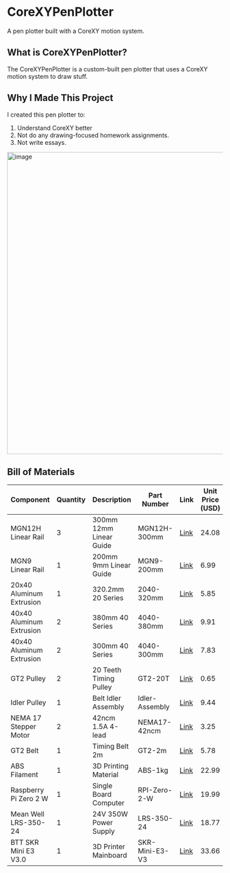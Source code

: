 # CoreXYPenPlotter

A pen plotter built with a CoreXY motion system.

## What is CoreXYPenPlotter?

The CoreXYPenPlotter is a custom-built pen plotter that uses a CoreXY motion system to draw stuff. 

## Why I Made This Project

I created this pen plotter to:
1. Understand CoreXY better
2. Not do any drawing-focused homework assignments. 
3. Not write essays. 

<img width="1529" height="704" alt="image" src="https://github.com/user-attachments/assets/bbf3fdb3-7ebf-4a3e-839f-6b1ec0af3ef0" />



## Bill of Materials
| Component                 | Quantity | Description                 | Part Number         | Link                                                                 | Unit Price (USD) | Individual Cost (USD) | NJ Tax (6.625%) | Total Cost (USD) | Running Total (USD) |
|--------------------------|----------|-----------------------------|---------------------|----------------------------------------------------------------------|------------------|------------------------|------------------|-------------------|----------------------|
| MGN12H Linear Rail       | 3        | 300mm 12mm Linear Guide     | MGN12H-300mm        | [Link](https://www.aliexpress.com/item/1005001234567890/)           | 24.08            | 72.24                  | 4.79             | 77.03             | 77.03                |
| MGN9 Linear Rail         | 1        | 200mm 9mm Linear Guide      | MGN9-200mm          | [Link](https://www.aliexpress.com/item/1005001234567890/)           | 6.99             | 6.99                   | 0.46             | 7.45              | 84.48                |
| 20x40 Aluminum Extrusion | 1        | 320.2mm 20 Series           | 2040-320mm          | [Link](https://www.misumi-ec.com/vona2/detail/110302253830/)        | 5.85             | 5.85                   | 0.39             | 6.24              | 90.72                |
| 40x40 Aluminum Extrusion | 2        | 380mm 40 Series             | 4040-380mm          | [Link](https://www.misumi-ec.com/vona2/detail/110302253830/)        | 9.91             | 19.82                  | 1.31             | 21.13             | 111.85               |
| 40x40 Aluminum Extrusion | 2        | 300mm 40 Series             | 4040-300mm          | [Link](https://www.misumi-ec.com/vona2/detail/110302253830/)        | 7.83             | 15.66                  | 1.04             | 16.70             | 128.55               |
| GT2 Pulley               | 2        | 20 Teeth Timing Pulley      | GT2-20T             | [Link](https://www.aliexpress.com/item/1005001234567890/)           | 0.65             | 1.30                   | 0.09             | 1.39              | 129.94               |
| Idler Pulley             | 1        | Belt Idler Assembly         | Idler-Assembly      | [Link](https://www.aliexpress.us/item/3256808965537800.html)        | 9.44             | 9.44                   | 0.63             | 10.07             | 140.01               |
| NEMA 17 Stepper Motor    | 2        | 42ncm 1.5A 4-lead           | NEMA17-42ncm        | [Link](https://www.aliexpress.com/item/1005001234567890/)           | 3.25             | 6.50                   | 0.43             | 6.93              | 146.94               |
| GT2 Belt                 | 1        | Timing Belt 2m              | GT2-2m              | [Link](https://www.aliexpress.us/item/3256805030553800.html)        | 5.78             | 5.78                   | 0.38             | 6.16              | 153.10               |
| ABS Filament             | 1        | 3D Printing Material        | ABS-1kg             | [Link](https://www.amazon.com/dp/B00WX5TGFU)                         | 22.99            | 22.99                  | 1.52             | 24.51             | 177.61               |
| Raspberry Pi Zero 2 W    | 1        | Single Board Computer       | RPI-Zero-2-W        | [Link](https://www.amazon.com/dp/B0DB2JBD9C)                         | 19.99            | 19.99                  | 1.32             | 21.31             | 198.92               |
| Mean Well LRS-350-24     | 1        | 24V 350W Power Supply       | LRS-350-24          | [Link](https://www.aliexpress.com/item/1005001234567890/)           | 18.77            | 18.77                  | 1.24             | 20.01             | 218.93               |
| BTT SKR Mini E3 V3.0     | 1        | 3D Printer Mainboard        | SKR-Mini-E3-V3      | [Link](https://www.aliexpress.com/item/1005001234567890/)           | 33.66            | 33.66                  | 2.23             | 35.89             | 254.82               |

